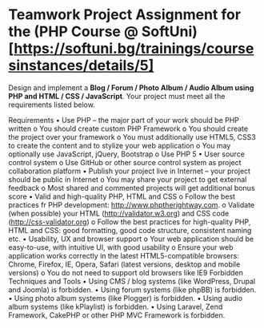 Teamwork Project Assignment for the (PHP Course @ SoftUni)[https://softuni.bg/trainings/coursesinstances/details/5]
========================================================
Design and implement a **Blog / Forum / Photo Album / Audio Album using PHP and HTML / CSS / JavaScript**. Your project must meet all the requirements listed below.

Requirements
•	Use PHP – the major part of your work should be PHP written
o	You should create custom PHP Framework
o	You should create the project over your framework
o	You must additionally use HTML5, CSS3 to create the content and to stylize your web application
o	You may optionally use JavaScript, jQuery, Bootstrap
o	Use PHP 5
•	User source control system
o	Use GitHub or other source control system as project collaboration platform
•	Publish your project live in Internet – your project should be public in Internet
o	You may share your project to get external feedback
o	Most shared and commented projects will get additional bonus score
•	Valid and high-quality PHP, HTML and CSS
o	Follow the best practices fr PHP development: http://www.phptherightway.com.
o	Validate (when possible) your HTML (http://validator.w3.org) and CSS code (http://css-validator.org)
o	Follow the best practices for high-quality PHP, HTML and CSS: good formatting, good code structure, consistent naming etc.
•	Usability, UX and browser support
o	Your web application should be easy-to-use, with intuitive UI, with good usability
o	Ensure your web application works correctly in the latest HTML5-compatible browsers: Chrome, Firefox, IE, Opera, Safari (latest versions, desktop and mobile versions)
o	You do not need to support old browsers like IE9
Forbidden Techniques and Tools
•	Using CMS / blog systems (like WordPress, Drupal and Joomla) is forbidden.
•	Using forum systems (like phpBB) is forbidden.
•	Using photo album systems (like Plogger) is forbidden.
•	Using audio album systems (like kPlaylist) is forbidden.
•	Using Laravel, Zend Framework, CakePHP or other PHP MVC Framework is forbidden.
